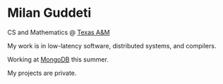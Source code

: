 # Milan Guddeti

CS and Mathematics @ [Texas A&M](https://www.tamu.edu/)

My work is in low-latency software, distributed systems, and compilers.

Working at [MongoDB](https://github.com/mongodb/) this summer.

My projects are private.

<!--For projects, visit [suhasg.com](https://www.suhasg.com/).-->
